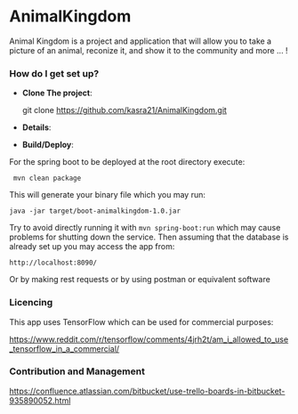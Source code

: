 # AnimalKingdom

Animal Kingdom is a project and application that will allow you to take a picture of an animal, reconize it, and show it to the community and more ... ! 

### How do I get set up?

* **Clone The project**: 

	 git clone https://github.com/kasra21/AnimalKingdom.git

* **Details**:

* **Build/Deploy**:

For the spring boot to be deployed at the root directory execute:

	 mvn clean package
	 
This will generate your binary file which you may run:

	java -jar target/boot-animalkingdom-1.0.jar
	
Try to avoid directly running it with `mvn spring-boot:run` which may cause problems for shutting down the service.
Then assuming that the database is already set up you may access the app from:

	http://localhost:8090/
	
Or by making rest requests or by using postman or equivalent software

### Licencing

This app uses TensorFlow which can be used for commercial purposes:

https://www.reddit.com/r/tensorflow/comments/4jrh2t/am_i_allowed_to_use_tensorflow_in_a_commercial/

### Contribution and Management

https://confluence.atlassian.com/bitbucket/use-trello-boards-in-bitbucket-935890052.html